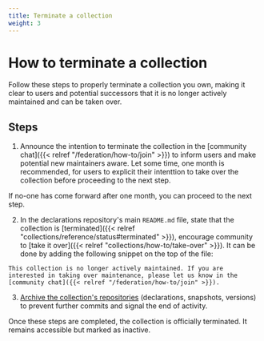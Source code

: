 ```yaml
---
title: Terminate a collection
weight: 3
---
```


# How to terminate a collection

Follow these steps to properly terminate a collection you own, making it clear to users and potential successors that it is no longer actively maintained and can be taken over.

## Steps

1. Announce the intention to terminate the collection in the [community chat]({{< relref "/federation/how-to/join" >}}) to inform users and make potential new maintainers aware. Let some time, one month is recommended, for users to explicit their intenttion to take over the collection before proceeding to the next step.

If no-one has come forward after one month, you can proceed to the next step.

2. In the declarations repository's main `README.md` file, state that the collection is [terminated]({{< relref "collections/reference/status#terminated" >}}), encourage community to [take it over]({{< relref "collections/how-to/take-over" >}}). It can be done by adding the following snippet on the top of the file:

```
This collection is no longer actively maintained. If you are interested in taking over maintenance, please let us know in the [community chat]({{< relref "/federation/how-to/join" >}}).
```

3. [Archive the collection's repositories](https://docs.github.com/en/repositories/archiving-a-github-repository/archiving-repositories) (declarations, snapshots, versions) to prevent further commits and signal the end of activity.

Once these steps are completed, the collection is officially terminated. It remains accessible but marked as inactive.
